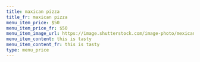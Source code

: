 ```yaml
---
title: maxican pizza
title_fr: maxican pizza
menu_item_price: $50
menu_item_price_fr: $50
menu_item_image_url: https://image.shutterstock.com/image-photo/mexican-pizza-meat-jalapeno-260nw-1037760853.jpg
menu_item_content: this is tasty
menu_item_content_fr: this is tasty
type: menu_price
---
```

